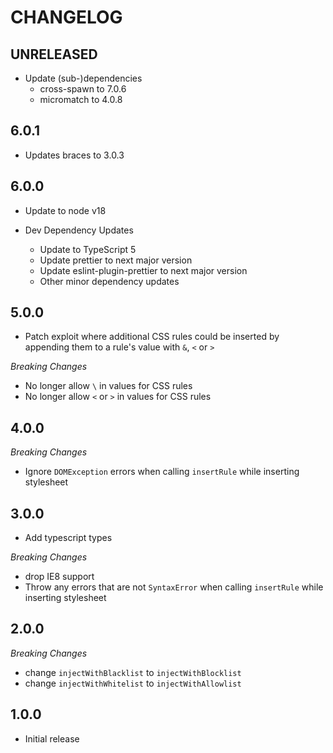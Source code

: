 # CHANGELOG

## UNRELEASED

- Update (sub-)dependencies
  - cross-spawn to 7.0.6
  - micromatch to 4.0.8

## 6.0.1

- Updates braces to 3.0.3

## 6.0.0

- Update to node v18

- Dev Dependency Updates
  - Update to TypeScript 5
  - Update prettier to next major version
  - Update eslint-plugin-prettier to next major version
  - Other minor dependency updates

## 5.0.0

- Patch exploit where additional CSS rules could be inserted by
  appending them to a rule's value with `&`, `<` or `>`

_Breaking Changes_

- No longer allow `\` in values for CSS rules
- No longer allow `<` or `>` in values for CSS rules

## 4.0.0

_Breaking Changes_

- Ignore `DOMException` errors when calling `insertRule` while
  inserting stylesheet

## 3.0.0

- Add typescript types

_Breaking Changes_

- drop IE8 support
- Throw any errors that are not `SyntaxError` when calling
  `insertRule` while inserting stylesheet

## 2.0.0

_Breaking Changes_

- change `injectWithBlacklist` to `injectWithBlocklist`
- change `injectWithWhitelist` to `injectWithAllowlist`

## 1.0.0

- Initial release
